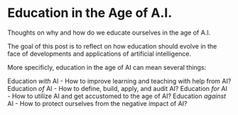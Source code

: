 # Education in the Age of A.I. 
Thoughts on why and how do we educate ourselves in the age of A.I. 

The goal of this post is to reflect on how education should evolve in the face of developments and applications of artificial intelligence.

More specificly, education in the age of AI can mean several things:

Education *with* AI     -  How to improve learning and teaching with help from AI?
Education *of* AI       -  How to define, build, apply, and audit AI?
Education *for* AI      -  How to utilize AI and get accustomed to the age of AI?
Education *against* AI  -  How to protect ourselves from the negative impact of AI?
